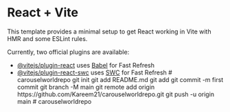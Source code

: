 # React + Vite

This template provides a minimal setup to get React working in Vite with HMR and some ESLint rules.

Currently, two official plugins are available:

- [@vitejs/plugin-react](https://github.com/vitejs/vite-plugin-react/blob/main/packages/plugin-react/README.md) uses [Babel](https://babeljs.io/) for Fast Refresh
- [@vitejs/plugin-react-swc](https://github.com/vitejs/vite-plugin-react-swc) uses [SWC](https://swc.rs/) for Fast Refresh
#   c a r o u s e l w o r l d r e p o  
 g i t  
 i n i t  
 g i t  
 a d d  
 R E A D M E . m d  
 g i t  
 a d d  
 g i t  
 c o m m i t  
 - m  
 f i r s t   c o m m i t  
 g i t  
 b r a n c h  
 - M  
 m a i n  
 g i t  
 r e m o t e  
 a d d  
 o r i g i n  
 h t t p s : / / g i t h u b . c o m / K a r e e m 2 1 / c a r o u s e l w o r l d r e p o . g i t  
 g i t  
 p u s h  
 - u  
 o r i g i n  
 m a i n  
 #   c a r o u s e l w o r l d r e p o  
 